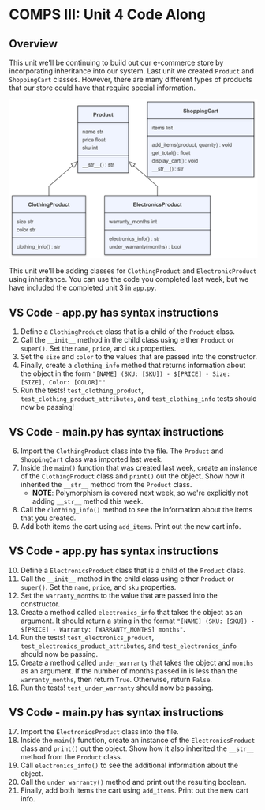# COMPS III: Unit 4 Code Along

## Overview
This unit we'll be continuing to build out our e-commerce store by incorporating inheritance into our system. Last unit we created `Product` and `ShoppingCart` classes. However, there are many different types of products that our store could have that require special information. 

![Inheritance in E-Commerce Store](./E-Store_W2.png)

This unit we'll be adding classes for `ClothingProduct` and `ElectronicProduct` using inheritance. You can use the code you completed last week, but we have included the completed unit 3 in `app.py`.

## VS Code - app.py has syntax instructions
1. Define a `ClothingProduct` class that is a child of the `Product` class.
2. Call the `__init__` method in the child class using either `Product` or `super()`. Set the `name`, `price`, and `sku` properties.
3. Set the `size` and `color` to the values that are passed into the constructor.
4. Finally, create a `clothing_info` method that returns information about the object in the form `"[NAME] (SKU: [SKU]) - $[PRICE] - Size: [SIZE], Color: [COLOR]""`
5. Run the tests! `test_clothing_product`, `test_clothing_product_attributes`, and `test_clothing_info` tests should now be passing!

## VS Code - main.py has syntax instructions
6. Import the `ClothingProduct` class into the file. The `Product` and `ShoppingCart` class was imported last week.
7. Inside the `main()` function that was created last week, create an instance of the `ClothingProduct` class and `print()` out the object. Show how it inherited the `__str__` method from the `Product` class. 
    - **NOTE**: Polymorphism is covered next week, so we're explicitly not adding `__str__` method this week.
8. Call the `clothing_info()` method to see the information about the items that you created. 
9. Add both items the cart using `add_items`. Print out the new cart info.

## VS Code - app.py has syntax instructions
10. Define a `ElectronicsProduct` class that is a child of the `Product` class.
11. Call the `__init__` method in the child class using either `Product` or `super()`. Set the `name`, `price`, and `sku` properties.
12. Set the `warranty_months` to the value that are passed into the constructor. 
13. Create a method called `electronics_info` that takes the object as an argument. It should return a string in the format `"[NAME] (SKU: [SKU]) - $[PRICE] - Warranty: [WARRANTY_MONTHS] months"`.
14. Run the tests! `test_electronics_product`, `test_electronics_product_attributes`, and `test_electronics_info` should now be passing.
15. Create a method called `under_warranty` that takes the object and `months` as an argument. If the number of months passed in is less than the `warranty_months`, then return `True`. Otherwise, return `False`.
16. Run the tests! `test_under_warranty` should now be passing.

## VS Code - main.py has syntax instructions
17. Import the `ElectronicsProduct` class into the file.
18. Inside the `main()` function, create an instance of the `ElectronicsProduct` class and `print()` out the object. Show how it also inherited the `__str__` method from the `Product` class.
19. Call `electronics_info()` to see the additional information about the object.
20. Call the `under_warranty()` method and print out the resulting boolean.
21. Finally, add both items the cart using `add_items`. Print out the new cart info.
